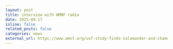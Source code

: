 ```yaml
---
layout: post
title: interview with WMNF radio
date: 2025-09-17
inline: false
related_posts: false
categories: news
external_url: https://www.wmnf.org/usf-study-finds-salamander-and-chameleon-tongues-could-inspire-engineering-breakthroughs/
---
```

